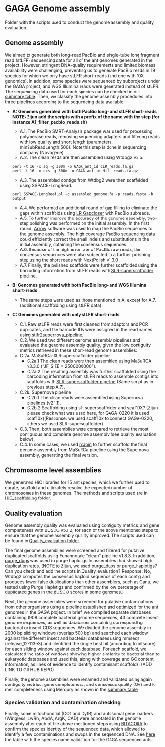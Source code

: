# GAGA Genome assembly
Folder with the scripts used to conduct the genome assembly and quality evaluation.

## Genome assembly
We aimed to generate both long-read PacBio and single-tube long fragment read (stLFR) sequencing data for all of the ant genomes generated in the project. However, stringent DNA-quality requirements and limited biomass availability were challenging, preventing us to generate PacBio reads in 19 species for which we only have stLFR short-reads (and one with 10X genomics). In addition, some species were sequenced by subprojects under the GAGA project, and WGS Illumina reads were generated instead of stLFR. The sequencing data used for each species can be checked in our [summary table](GAGA_genome_stats.xlsx). Then, we classify the genome assembly procedures into three pipelines according to the sequencing data available:  

- **A: Genomes generated with both PacBio long- and stLFR short-reads NOTE: Zijun add the scripts with a prefix of the name with the step (for instance A1_filter_pacbio_reads.sh)**
   - A.1. The PacBio SMRT-Analysis package was used for processing polymerase reads, removing sequencing adapters and filtering reads with low quality and short length (parameters: minSubReadLength:500). Note this step is done in sequencing company (Novogene)
   - A.2. The clean reads are then assembled using Wtdbg2 v2.5.
   ```
   perl -t 16 -x sq -g 300m -o GAGA_ant_id CLR_reads.fa.gz
   perl -t 16 -x ccs -g 300m -o GAGA_ant_id Hifi_reads.fa.gz
   ```
   - A.3. The assembled contigs from Wtdbg2 were then scaffolded using SSPACE-LongRead. 
   ```
   perl SSPACE-LongRead.pl -c assembled_genome.fa -p reads.fasta -b output
   ```
   - A.4. We performed an additional round of gap filling to eliminate the gaps within scaffolds using [LR_Gapcloser](https://github.com/CAFS-bioinformatics/LR_Gapcloser) with PacBio subreads.
   - A.5. To further improve the accuracy of the genome assembly, two-step polishing was performed on the initial assembly. In the first round, [Arrow](https://github.com/skoren/ArrowGrid) software was used to map the PacBio sequences to the genome assembly. The high coverage PacBio sequencing data could efficiently correct the small indels and substitutions in the initial assembly, obtaining the consensus sequences.
   - A.6. Because of the high error rate of PacBio raw reads, the consensus sequences were also subjected to a further polishing step using the short reads with [NextPolish v1.3.0](https://github.com/Nextomics/NextPolish) . 
   - A.7. Finally, the polished scaffolds were further scaffolded using the barcoding information from stLFR reads with [SLR-superscaffolder pipeline](https://github.com/BGI-Qingdao/SLR-superscaffolder).


- **B: Genomes generated with both PacBio long- and WGS Illumina short-reads**
   - The same steps were used as those mentioned in A, except for A.7. (additional scaffolding using stLFR data).

- **C: Genomes generated with only stLFR short-reads**
   - C.1. Raw stLFR reads were first cleaned from adaptors and PCR duplicates, and the barcode IDs were assigned in the read names using [stlfr2supernova_pipeline](https://github.com/BGI-Qingdao/stlfr2supernova_pipeline). 
   - C.2. We used two different genome assembly pipelines and evaluated the genome assembly quality, given the low contiguity metrics retrieved in these short-read genome assemblies:
   - C.2a. MaSuRCa-SLRsuperscaffolder pipeline
      - C.2a.1 The clean reads were then assembled using MaSuRCA v3.3.0 (“JF_SIZE = 2500000000”). 
      - C.2a.2 The resulting assembly was further scaffolded using the barcoding information from stLFR reads to assemble contigs into scaffolds with [SLR-superscaffolder pipeline](https://github.com/BGI-Qingdao/SLR-superscaffolder) (Same script as in previous step A.7). 
   - C.2b. Supernova pipeline
      - C.2b.1 The clean reads were assembled using Supernova pipelines (v2.1.1).
      - C.2b.2 Scaffolding using slr-superscaffolder and scaf10X? (Zijun please check what was used here, for GAGA-0220 it is used scaf10x)(Response: we used scaff10x to connect GAGA-0220, others we used SLR-superscaffolder)
   - C.3. Then, both assemblies were compared to retrieve the most contiguous and complete genome assembly (see quality evaluation below).
   - C.4. In some cases, we used [ntJoin](https://github.com/bcgsc/ntJoin) to further scaffold the final genome assembly from MaSuRCa pipeline using the Supernova assembly, generating the final version. 


## Chromosome level assemblies
We generated HiC libraries for 15 ant species, which we further used to curate, scaffold and ultimately resolve the expected number of chromosomes in these genomes. The methods and scripts used are in [HiC_scaffolding](HiC_scaffolding) folder.


## Quality evaluation
Genome assembly quality was evaluated using contiguity metrics, and gene completeness with BUSCO v5.1.2, for each of the above mentioned steps to ensure that the genome assembly quality improved. The scripts used can be found in [Quality_evaluation folder](Quality_evaluation). 

The final genome assemblies were screened and filtered for putative duplicated scaffolds using Funannotate “clean” pipeline v1.8.3. In addition, [purge_dups](https://github.com/dfguan/purge_dups) was used to purge haplotigs in assemblies that showed high duplication rates. (NOTE to Zijun, we used purge_dups or purge_haplotigs? Can you check and add the scripts in Quality_evaluation? Response: No, Wtdbg2 computes the consensus haploid sequence of each contig and produces fewer false duplications than other assemblers, such as Canu, we tested using Purge Haplotigs and confirmed by the low percetage of duplicated genes in the BUSCO scores in some genomes.) 

Next, the genome assemblies were screened for putative contaminations from other organisms using a pipeline established and optimized for the ant genomes in the GAGA project.  In brief, we compiled separate databases containing 1908 complete bacterial genome sequences, 43 complete insect genome sequences, as well as databases containing corresponding bacterial or insect CDS sequences. We divided the genome assembly in 2000 bp sliding windows (overlap 500 bp) and searched each window against the different insect and bacterial databases using mmseqs (release_12-113e3) and identified the single best hit (according to bitscore) for each sliding window against each database. For each scaffold, we calculated the ratio of windows showing higher similarity to bacterial than to eukaryotic databases and used this, along with coverage and GC content information, as lines of evidence to identify contaminant scaffolds. (ADD LINK TO GITHUB REPO)

Finally, the genome assemblies were renamed and validated using again contiguity metrics, gene completeness, and consensus quality (QV) and k-mer completeness using Merqury as shown in the [summary table](GAGA_genome_stats.xlsx). 


### Species validation and contamination checking

Finally, some mitochondrial (CO1 and CytB) and autosomal gene markers (Wingless, LwRh, AbdA, ArgK, CAD) were annotated in the genome assembly after each of the above mentioned steps using [BITACORA](https://github.com/molevol-ub/bitacora) to confirm the species identity of the sequenced data, which allowed to identify a few contaminations and swaps in the sequenced DNA. See [here](Species_barcoding/GAGA_barcoding_species_confirmation.xlsx) the table with the species name validation for the GAGA sequenced ants.




